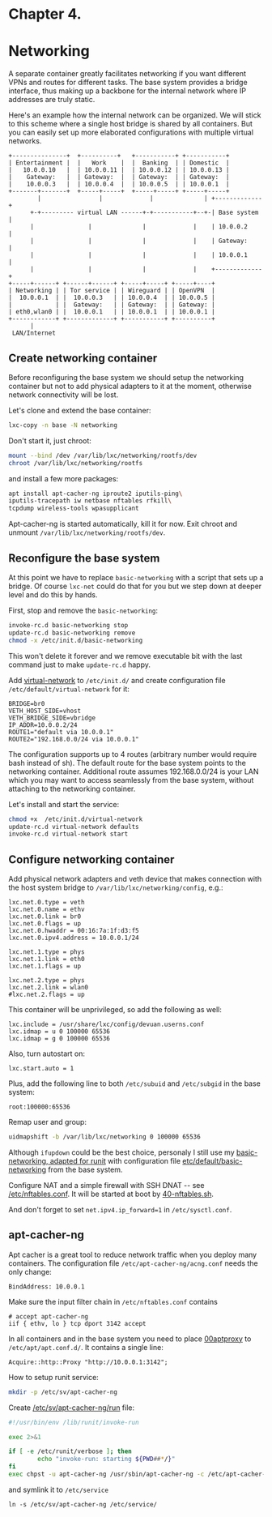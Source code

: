 # Chapter 4.
# Networking

A separate container greatly facilitates networking if you want different VPNs and routes
for different tasks. The base system provides a bridge interface, thus making up a backbone
for the internal network where IP addresses are truly static.

Here's an example how the internal network can be organized.
We will stick to this scheme where a single host bridge is shared by all containers.
But you can easily set up more elaborated configurations with multiple virtual networks.
```
+---------------+  +----------+   +-----------+ +-----------+
| Entertainment |  |   Work    |  |  Banking  | | Domestic  |
|   10.0.0.10   |  | 10.0.0.11 |  | 10.0.0.12 | | 10.0.0.13 |
|    Gateway:   |  | Gateway:  |  | Gateway:  | | Gateway:  |
|    10.0.0.3   |  | 10.0.0.4  |  | 10.0.0.5  | | 10.0.0.1  |
+-------+-------+  +-----+-----+  +-----+-----+ +-----+-----+
        |                |             |              | +-------------+
      +-+--------- virtual LAN ------+-+-----------+--+-| Base system |
      |               |              |             |    | 10.0.0.2    |
      |               |              |             |    | Gateway:    |
      |               |              |             |    | 10.0.0.1    |
      |               |              |             |    +-------------+
+-----+------+ +------+------+ +-----+-----+ +-----+----+
| Networking | | Tor service | | Wireguard | | OpenVPN  |
|  10.0.0.1  | |  10.0.0.3   | | 10.0.0.4  | | 10.0.0.5 |
|            | |  Gateway:   | | Gateway:  | | Gateway: |
| eth0,wlan0 | |  10.0.0.1   | | 10.0.0.1  | | 10.0.0.1 |
+------------+ +-------------+ +-----------+ +----------+
      |
 LAN/Internet
```

## Create networking container

Before reconfiguring the base system we should setup the networking container
but not to add physical adapters to it at the moment,
otherwise network connectivity will be lost.

Let's clone and extend the base container:
```bash
lxc-copy -n base -N networking
```

Don't start it, just chroot:
```bash
mount --bind /dev /var/lib/lxc/networking/rootfs/dev
chroot /var/lib/lxc/networking/rootfs
```
and install a few more packages:
```bash
apt install apt-cacher-ng iproute2 iputils-ping\
iputils-tracepath iw netbase nftables rfkill\
tcpdump wireless-tools wpasupplicant
```
Apt-cacher-ng is started automatically, kill it for now.
Exit chroot and unmount `/var/lib/lxc/networking/rootfs/dev`.


## Reconfigure the base system

At this point we have to replace `basic-networking` with a script that sets up a bridge.
Of course `lxc-net` could do that for you but we step down at deeper level and do this by hands.

First, stop and remove the `basic-networking`:
```bash
invoke-rc.d basic-networking stop
update-rc.d basic-networking remove
chmod -x /etc/init.d/basic-networking
```
This won't delete it forever and we remove executable bit with the last command just to make
`update-rc.d` happy.

Add [virtual-network](https://github.com/amateur80lvl/lxcex/tree/main/common-files/etc/init.d/virtual-network)
to `/etc/init.d/` and create configuration file `/etc/default/virtual-network` for it:
```
BRIDGE=br0
VETH_HOST_SIDE=vhost
VETH_BRIDGE_SIDE=vbridge
IP_ADDR=10.0.0.2/24
ROUTE1="default via 10.0.0.1"
ROUTE2="192.168.0.0/24 via 10.0.0.1"
```

The configuration supports up to 4 routes (arbitrary number would require bash instead of sh).
The default route for the base system points to the networking container.
Additional route assumes 192.168.0.0/24 is your LAN which you may want to access
seamlessly from the base system, without attaching to the networking container.

Let's install and start the service:
```bash
chmod +x  /etc/init.d/virtual-network
update-rc.d virtual-network defaults
invoke-rc.d virtual-network start
```

## Configure networking container

Add physical network adapters and veth device that makes connection with the host system bridge to
`/var/lib/lxc/networking/config`, e.g.:
```
lxc.net.0.type = veth
lxc.net.0.name = ethv
lxc.net.0.link = br0
lxc.net.0.flags = up
lxc.net.0.hwaddr = 00:16:7a:1f:d3:f5
lxc.net.0.ipv4.address = 10.0.0.1/24

lxc.net.1.type = phys
lxc.net.1.link = eth0
lxc.net.1.flags = up

lxc.net.2.type = phys
lxc.net.2.link = wlan0
#lxc.net.2.flags = up
```

This container will be unprivileged, so add the following as well:
```
lxc.include = /usr/share/lxc/config/devuan.userns.conf
lxc.idmap = u 0 100000 65536
lxc.idmap = g 0 100000 65536
```

Also, turn autostart on:
```
lxc.start.auto = 1
```

Plus, add the following line to both `/etc/subuid` and `/etc/subgid` in the base system:
```
root:100000:65536
```

Remap user and group:
```bash
uidmapshift -b /var/lib/lxc/networking 0 100000 65536
```

Although `ifupdown` could be the best choice, personaly I still use my
[basic-networking, adapted for runit](https://github.com/amateur80lvl/lxcex/tree/main/networking-container/etc/runit/boot-run/basic-networking.sh)
with configuration file
[etc/default/basic-networking](https://github.com/amateur80lvl/lxcex/tree/main/base-system/etc/default/basic-networking)
from the base system.

Configure NAT and a simple firewall with SSH DNAT -- see
[/etc/nftables.conf](https://github.com/amateur80lvl/lxcex/tree/main/base-system/etc/nftables.conf).
It will be started at boot by
[40-nftables.sh](https://github.com/amateur80lvl/lxcex/tree/main/base-container/etc/runit/boot-run/40-nftables.sh).

And don't forget to set `net.ipv4.ip_forward=1` in `/etc/sysctl.conf`.

## apt-cacher-ng

Apt cacher is a great tool to reduce network traffic when you deploy many containers.
The configuration file `/etc/apt-cacher-ng/acng.conf` needs the only change:
```
BindAddress: 10.0.0.1
```

Make sure the input filter chain in `/etc/nftables.conf` contains
```
# accept apt-cacher-ng
iif { ethv, lo } tcp dport 3142 accept
```

In all containers and in the base system you need to place
[00aptproxy](https://github.com/amateur80lvl/lxcex/tree/main/common-files/etc/apt/apt.conf.d/00aptproxy)
to `/etc/apt/apt.conf.d/`. It contains a single line:
```
Acquire::http::Proxy "http://10.0.0.1:3142";
```

How to setup runit service:
```bash
mkdir -p /etc/sv/apt-cacher-ng
```

Create
[/etc/sv/apt-cacher-ng/run](https://github.com/amateur80lvl/lxcex/tree/main/etc/sv/apt-cacher-ng/run)
file:
```bash
#!/usr/bin/env /lib/runit/invoke-run

exec 2>&1

if [ -e /etc/runit/verbose ]; then
        echo "invoke-run: starting ${PWD##*/}"
fi
exec chpst -u apt-cacher-ng /usr/sbin/apt-cacher-ng -c /etc/apt-cacher-ng ForeGround=1
```
and symlink it to `/etc/service`
```
ln -s /etc/sv/apt-cacher-ng /etc/service/
```
